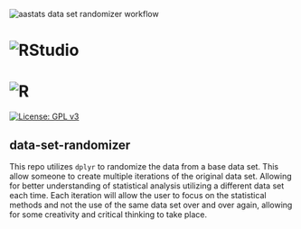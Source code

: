 ![aastats data set randomizer workflow](https://github.com/gonzalezben81/data-set-randomizer/actions/workflows/aastats-data-set-randomizer.yml/badge.svg)
# ![RStudio](https://img.shields.io/badge/RStudio-4285F4?style=for-the-badge&logo=rstudio&logoColor=white)
# ![R](https://img.shields.io/badge/r-%23276DC3.svg?style=for-the-badge&logo=r&logoColor=white)
[![License: GPL v3](https://img.shields.io/badge/License-GPLv3-blue.svg)](https://www.gnu.org/licenses/gpl-3.0)

## data-set-randomizer

This repo utilizes `dplyr` to randomize the data from a base data set. This allow someone to create multiple iterations of the original data set. Allowing for better understanding of statistical analysis utilizing a different data set each time. Each iteration will allow the user to focus on the statistical methods and not the use of the same data set over and over again, allowing for some creativity and critical thinking to take place. 


